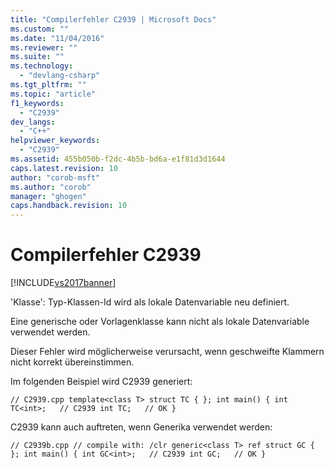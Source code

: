 ```yaml
---
title: "Compilerfehler C2939 | Microsoft Docs"
ms.custom: ""
ms.date: "11/04/2016"
ms.reviewer: ""
ms.suite: ""
ms.technology: 
  - "devlang-csharp"
ms.tgt_pltfrm: ""
ms.topic: "article"
f1_keywords: 
  - "C2939"
dev_langs: 
  - "C++"
helpviewer_keywords: 
  - "C2939"
ms.assetid: 455b050b-f2dc-4b5b-bd6a-e1f81d3d1644
caps.latest.revision: 10
author: "corob-msft"
ms.author: "corob"
manager: "ghogen"
caps.handback.revision: 10
---
```

# Compilerfehler C2939
[!INCLUDE[vs2017banner](../../assembler/inline/includes/vs2017banner.md)]

'Klasse': Typ\-Klassen\-Id wird als lokale Datenvariable neu definiert.  
  
 Eine generische oder Vorlagenklasse kann nicht als lokale Datenvariable verwendet werden.  
  
 Dieser Fehler wird möglicherweise verursacht, wenn geschweifte Klammern nicht korrekt übereinstimmen.  
  
 Im folgenden Beispiel wird C2939 generiert:  
  
```  
// C2939.cpp template<class T> struct TC { }; int main() { int TC<int>;   // C2939 int TC;   // OK }  
```  
  
 C2939 kann auch auftreten, wenn Generika verwendet werden:  
  
```  
// C2939b.cpp // compile with: /clr generic<class T> ref struct GC { }; int main() { int GC<int>;   // C2939 int GC;   // OK }  
```